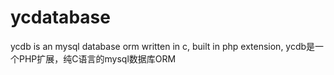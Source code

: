 # ycdatabase
ycdb is an mysql database orm written in c, built in php extension,   ycdb是一个PHP扩展，纯C语言的mysql数据库ORM

